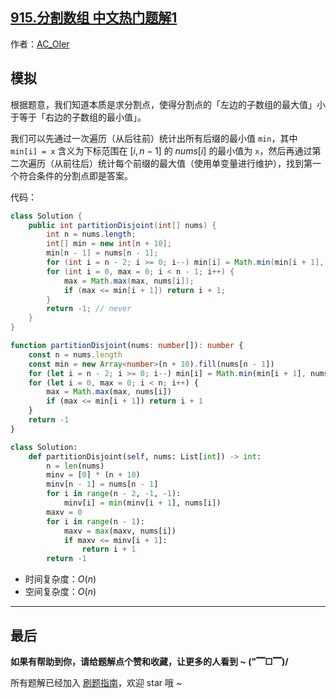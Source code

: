 ## [915.分割数组 中文热门题解1](https://leetcode.cn/problems/partition-array-into-disjoint-intervals/solutions/100000/by-ac_oier-yyen)

作者：[AC_OIer](https://leetcode.cn/u/AC_OIer)

## 模拟

根据题意，我们知道本质是求分割点，使得分割点的「左边的子数组的最大值」小于等于「右边的子数组的最小值」。

我们可以先通过一次遍历（从后往前）统计出所有后缀的最小值 `min`，其中 `min[i] = x` 含义为下标范围在 $[i, n - 1]$ 的 $nums[i]$ 的最小值为 `x`，然后再通过第二次遍历（从前往后）统计每个前缀的最大值（使用单变量进行维护），找到第一个符合条件的分割点即是答案。

代码：
```Java []
class Solution {
    public int partitionDisjoint(int[] nums) {
        int n = nums.length;
        int[] min = new int[n + 10];
        min[n - 1] = nums[n - 1];
        for (int i = n - 2; i >= 0; i--) min[i] = Math.min(min[i + 1], nums[i]);
        for (int i = 0, max = 0; i < n - 1; i++) {
            max = Math.max(max, nums[i]);
            if (max <= min[i + 1]) return i + 1;
        }
        return -1; // never
    }
}
```
```TypeScript []
function partitionDisjoint(nums: number[]): number {
    const n = nums.length
    const min = new Array<number>(n + 10).fill(nums[n - 1])
    for (let i = n - 2; i >= 0; i--) min[i] = Math.min(min[i + 1], nums[i])
    for (let i = 0, max = 0; i < n; i++) {
        max = Math.max(max, nums[i])
        if (max <= min[i + 1]) return i + 1
    }
    return -1
}
```
```Python []
class Solution:
    def partitionDisjoint(self, nums: List[int]) -> int:
        n = len(nums)
        minv = [0] * (n + 10)
        minv[n - 1] = nums[n - 1]
        for i in range(n - 2, -1, -1):
            minv[i] = min(minv[i + 1], nums[i])
        maxv = 0
        for i in range(n - 1):
            maxv = max(maxv, nums[i])
            if maxv <= minv[i + 1]:
                return i + 1
        return -1
```
* 时间复杂度：$O(n)$
* 空间复杂度：$O(n)$

---

## 最后

**如果有帮助到你，请给题解点个赞和收藏，让更多的人看到 ~ ("▔□▔)/**

所有题解已经加入 [刷题指南](https://github.com/SharingSource/LogicStack-LeetCode/wiki)，欢迎 star 哦 ~